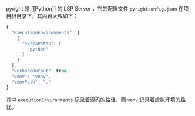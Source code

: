 pyright 是 [[Python]] 的 LSP Server ，它的配置文件 `pyrightconfig.json` 在项目根目录下，其内容大致如下：

``` javascript
{
  "executionEnvironments": [
    {
      "extraPaths": [
        "python"
      ]
    }
  ],
  "verboseOutput": true,
  "venv": "venv",
  "venvPath": "."
}
```

其中 `executionEnvironments` 记录着源码的路径，而 `venv` 记录着虚拟环境的路径。
